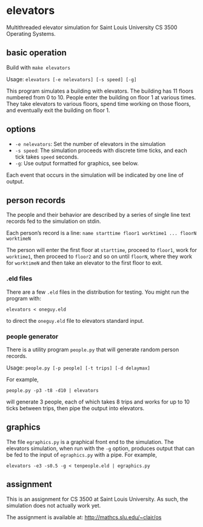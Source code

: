 elevators
=========

Multithreaded elevator simulation for Saint Louis University CS 3500 Operating Systems.

basic operation
---------------
Build with `make elevators`

Usage:
 `elevators [-e nelevators] [-s speed] [-g]`

This program simulates a building with elevators.
The building has 11 floors numbered from 0 to 10.
People enter the building on floor 1 at various times. They take elevators to various
floors, spend time working on those floors, and eventually exit the building on floor 1.

options
-------
* `-e nelevators`: Set the number of elevators in the simulation
* `-s speed`: The simulation proceeds with discrete time ticks, and each tick takes `speed` seconds.
* `-g`: Use output formatted for graphics, see below.

Each event that occurs in the simulation will be indicated by one line of output.

person records
--------------
The people and their behavior are described by a series of single line text records
fed to the simulation on stdin.

Each person’s record is a line:
 `name starttime floor1 worktime1 ... floorN worktimeN`

The person will enter the first floor at `starttime`, proceed to `floor1`,
work for `worktime1`, then proceed to `floor2` and so on until `floorN`, where they work
for `worktimeN` and then take an elevator to the first floor to exit.

### .eld files
There are a few `.eld` files in the distribution for testing.  You might run the program with:

 `elevators < oneguy.eld`

to direct the `oneguy.eld` file to elevators standard input.

### people generator
There is a utility program `people.py` that will generate random person records.

Usage:
 `people.py [-p people] [-t trips] [-d delaymax]`

For example,

`people.py -p3 -t8 -d10 | elevators`

will generate 3 people, each of which takes 8 trips and works for up to 10 ticks between trips, then pipe the output into elevators.

graphics
--------
The file `egraphics.py` is a graphical front end to the simulation.  The elevators
simulation, when run with the `-g` option, produces output that can be fed to the input
of `egraphics.py` with a pipe.  For example,

`elevators -e3 -s0.5 -g < tenpeople.eld | egraphics.py`

assignment
----------
This is an assignment for CS 3500 at Saint Louis University.
As such, the simulation does not actually work yet.

The assignment is available at:
http://mathcs.slu.edu/~clair/os

